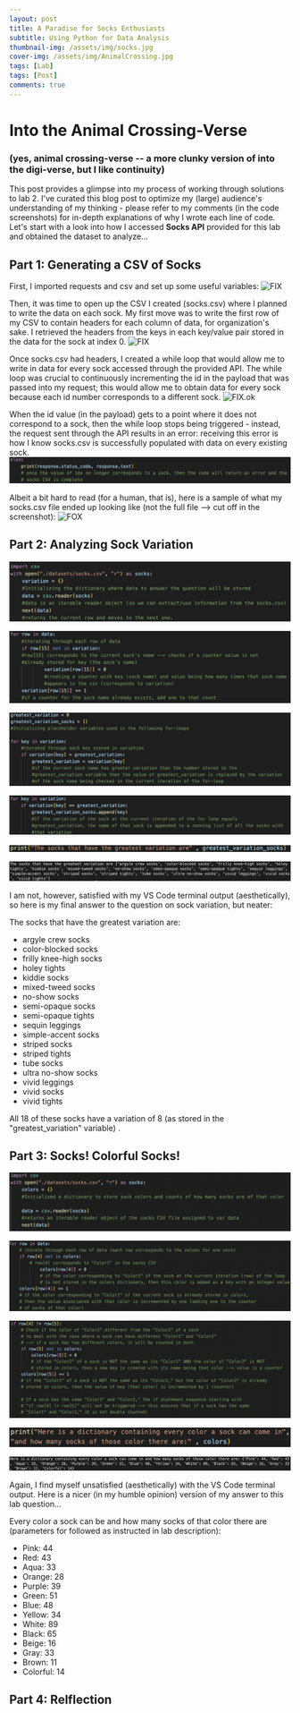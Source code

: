 ```yaml
---
layout: post
title: A Paradise for Socks Enthusiasts 
subtitle: Using Python for Data Analysis 
thumbnail-img: /assets/img/socks.jpg
cover-img: /assets/img/AnimalCrossing.jpg
tags: [Lab]
tags: [Post] 
comments: true
---
```


# Into the Animal Crossing-Verse 
### (yes, animal crossing-verse -- a more clunky version of into the digi-verse, but I like continuity) 

This post provides a glimpse into my process of working through solutions to lab 2. I've curated this blog post to optimize my (large) audience's understanding of my thinking - please refer to my comments (in the code screenshots) for in-depth explanations of why I wrote each line of code. Let's start with a look into how I accessed **Socks API** provided for this lab and obtained the dataset to analyze... 

## Part 1: Generating a CSV of Socks

First, I imported requests and csv and set up some useful variables: 
![FIX](../assets/img/initializerssocks.jpg)

Then, it was time to open up the CSV I created (socks.csv) where I planned to write the data on each sock. My first move was to write the first row of my CSV to contain headers for each column of data, for organization's sake. I retrieved the headers from the keys in each key/value pair stored in the data for the sock at index 0. 
![FIX](../assets/img/openingfile.jpg)


Once socks.csv had headers, I created a while loop that would allow me to write in data for every sock accessed through the provided API. The while loop was crucial to continuously incrementing the id in the payload that was passed into my request; this would allow me to obtain data for every sock because each id number corresponds to a different sock.
![FIX.ok](../assets/img/while.jpg)


When the id value (in the payload) gets to a point where it does not correspond to a sock, then the while loop stops being triggered - instead, the request sent through the API results in an error: receiving this error is how I know socks.csv is successfully populated with data on every existing sock.
![FOX](../assets/img/else.jpg)


Albeit a bit hard to read (for a human, that is), here is a sample of what my socks.csv file ended up looking like (not the full file --> cut off in the screenshot):
![FOX](../assets/img/csv.jpg)



## Part 2: Analyzing Sock Variation 
![opener](../assets/img/openerVariation.jpg)

![makingCountVar](../assets/img/VariationList.jpg)

![checkingforGreatest](../assets/img/greatestVariation.jpg)

![listofsockswithgreatest](../assets/img/greatestList.jpg)

![printVariation](../assets/img/printVariation.jpg)

![output](../assets/img/variationOutput.jpg)

I am not, however, satisfied with my VS Code terminal output (aesthetically), so here is my final answer to the question
on sock variation, but neater: 

The socks that have the greatest variation are:
- argyle crew socks 
- color-blocked socks
- frilly knee-high socks
- holey tights
- kiddie socks
- mixed-tweed socks
- no-show socks
- semi-opaque socks
- semi-opaque tights
- sequin leggings
- simple-accent socks
- striped socks
- striped tights
- tube socks
- ultra no-show socks
- vivid leggings
- vivid socks
- vivid tights

All 18 of these socks have a variation of 8 (as stored in the "greatest_variation" variable) . 


## Part 3: Socks! Colorful Socks!

![initializecolors](../assets/img/initializeColors.jpg)

![forColor1](../assets/img/Color1loop.jpg)

![checkforcolor2](../assets/img/Color2loop.jpg)

![printingcolors](../assets/img/printSockcolors.jpg)

![coloruglyoutput](../assets/img/colorOutput.jpg)

Again, I find myself unsatisfied (aesthetically) with the VS Code terminal output. Here is a nicer (in my humble opinion) version of my answer to this lab question...

Every color a sock can be and how many socks of that color there are (parameters for followed as instructed in lab description): 
- Pink: 44
- Red: 43
- Aqua: 33
- Orange: 28
- Purple: 39
- Green: 51
- Blue: 48
- Yellow: 34
- White: 89
- Black: 65
- Beige: 16
- Gray: 33 
- Brown: 11
- Colorful: 14


## Part 4: Relflection

